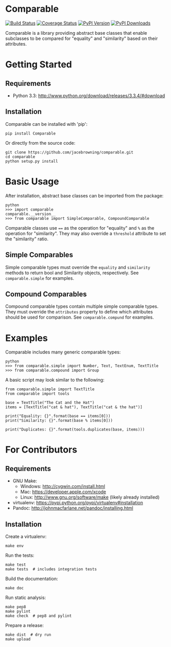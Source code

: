 Comparable
==========

[![Build Status](http://img.shields.io/travis/jacebrowning/comparable/master.svg)](https://travis-ci.org/jacebrowning/comparable)
[![Coverage Status](http://img.shields.io/coveralls/jacebrowning/comparable/master.svg)](https://coveralls.io/r/jacebrowning/comparable)
[![PyPI Version](http://img.shields.io/pypi/v/Comparable.svg)](https://pypi.python.org/pypi/Comparable)
[![PyPI Downloads](http://img.shields.io/pypi/dm/Comparable.svg)](https://pypi.python.org/pypi/Comparable)

Comparable is a library providing abstract base classes that enable subclasses to be compared for "equality" and "similarity" based on their attributes.



Getting Started
===============

Requirements
------------

* Python 3.3: http://www.python.org/download/releases/3.3.4/#download


Installation
------------

Comparable can be installed with 'pip':

    pip install Comparable

Or directly from the source code:

    git clone https://github.com/jacebrowning/comparable.git
    cd comparable
    python setup.py install



Basic Usage
===========

After installation, abstract base classes can be imported from the package:

    python
    >>> import comparable
    comparable.__version__
    >>> from comparable import SimpleComparable, CompoundComparable

Comparable classes use `==` as the operation for "equality" and `%` as the operation for "similarity". They may also override a `threshold` attribute to set the "similarity" ratio.


Simple Comparables
------------------

Simple comparable types must override the `equality` and `similarity` methods to return bool and Similarity objects, respectively. See `comparable.simple` for examples.


Compound Comparables
--------------------

Compound comparable types contain multiple simple comparable types. They must override the `attributes` property to define which attributes should be used for comparison. See `comparable.compund` for examples.



Examples
========

Comparable includes many generic comparable types:

    python
    >>> from comparable.simple import Number, Text, TextEnum, TextTitle
    >>> from comparable.compound import Group

A basic script may look similar to the following:

    from comparable.simple import TextTitle
    from comparable import tools

    base = TextTitle("The Cat and the Hat")
    items = [TextTitle("cat & hat"), TextTitle("cat & the hat")]

    print("Equality: {}".format(base == items[0]))
    print("Similarity: {}".format(base % items[0]))

    print("Duplicates: {}".format(tools.duplicates(base, items)))



For Contributors
================

Requirements
------------

* GNU Make:
    * Windows: http://cygwin.com/install.html
    * Mac: https://developer.apple.com/xcode
    * Linux: http://www.gnu.org/software/make (likely already installed)
* virtualenv: https://pypi.python.org/pypi/virtualenv#installation
* Pandoc: http://johnmacfarlane.net/pandoc/installing.html


Installation
------------

Create a virtualenv:

    make env

Run the tests:

    make test
    make tests  # includes integration tests

Build the documentation:

    make doc

Run static analysis:

    make pep8
    make pylint
    make check  # pep8 and pylint

Prepare a release:

    make dist  # dry run
    make upload
